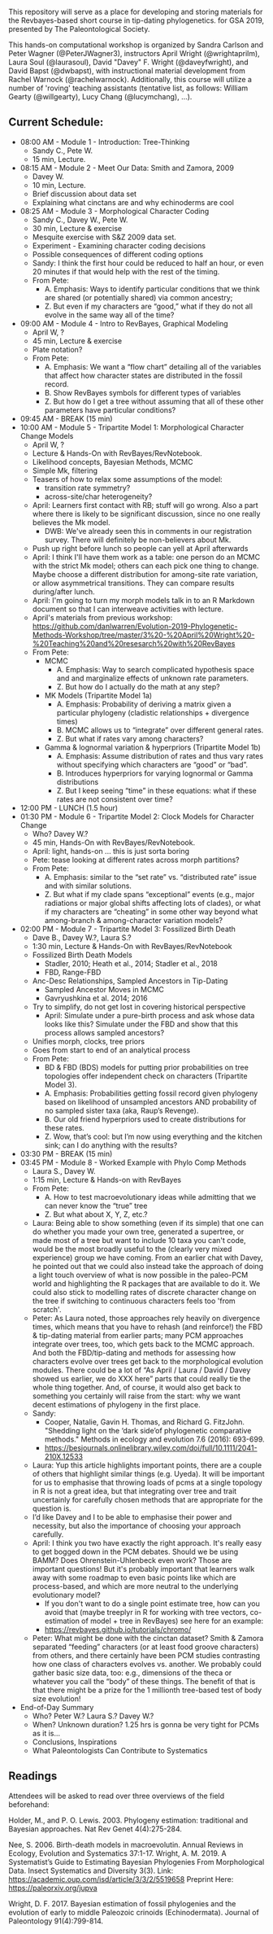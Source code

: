This repository will serve as a place for developing and storing materials for the Revbayes-based short course in tip-dating phylogenetics. for GSA 2019, presented by The Paleontological Society.

This hands-on computational workshop is organized by Sandra Carlson and Peter Wagner (@PeterJWagner3), instructors April Wright (@wrightaprilm), Laura Soul (@laurasoul), David "Davey" F. Wright (@daveyfwright), and David Bapst (@dwbapst), with instructional material development from Rachel Warnock (@rachelwarnock). Additionally, this course will utilize a number of 'roving' teaching assistants (tentative list, as follows: William Gearty (@willgearty), Lucy Chang (@lucymchang), ...).

## Current Schedule:

- 08:00 AM - Module 1 - Introduction: Tree-Thinking
	- Sandy C., Pete W.
	- 15 min, Lecture.	
- 08:15 AM - Module 2 - Meet Our Data: Smith and Zamora, 2009
	- Davey W.
	- 10 min, Lecture.
	- Brief discussion about data set
	- Explaining what cinctans are and why echinoderms are cool
- 08:25 AM - Module 3 - Morphological Character Coding
	- Sandy C., Davey W., Pete W.
	- 30 min, Lecture & exercise
	- Mesquite exercise with S&Z 2009 data set.
	- Experiment - Examining character coding decisions
	- Possible consequences of different coding options
	- Sandy: I think the first hour could be reduced to half an hour, or even 20 minutes if that would help with the rest of the timing.	
	- From Pete:
		- A. Emphasis: Ways to identify particular conditions that we think are shared (or potentially shared) via common ancestry;
		- Z. But even if my characters are “good,” what if they do not all evolve in the same way all of the time?
- 09:00 AM - Module 4 - Intro to RevBayes, Graphical Modeling
	- April W, ?
	- 45 min, Lecture & exercise
	- Plate notation?
	- From Pete:
		- A. Emphasis: We want a “flow chart” detailing all of the variables that affect how character states are distributed in the fossil record.
		- B. Show RevBayes symbols for different types of variables
		- Z. But how do I get a tree without assuming that all of these other parameters have particular conditions?
- 09:45 AM - BREAK (15 min)	
- 10:00 AM - Module 5 - Tripartite Model 1: Morphological Character Change Models 
	- April W, ?
	- Lecture & Hands-On with RevBayes/RevNotebook.	
	- Likelihood concepts, Bayesian Methods, MCMC
	- Simple Mk, filtering
	- Teasers of how to relax some assumptions of the model:
		- transition rate symmetry?
		- across-site/char heterogeneity?
	- April: Learners first contact with RB; stuff will go wrong. Also a part where there is likely to be significant discussion, since no one really believes the Mk model. 
		- DWB: We've already seen this in comments in our registration survey. There will definitely be non-believers about Mk.
	- Push up right before lunch so people can yell at April afterwards
	- April: I think I'll have them work as a table: one person do an MCMC with the strict Mk model; others can each pick one thing to change. Maybe choose a different distribution for among-site rate variation, or allow asymmetrical transitions. They can compare results during/after lunch.
	- April: I'm going to turn my morph models talk in to an R Markdown document so that I can interweave activities with lecture.
	- April's materials from previous workshop: 		https://github.com/danlwarren/Evolution-2019-Phylogenetic-Methods-Workshop/tree/master/3%20-%20April%20Wright%20-%20Teaching%20and%20resesarch%20with%20RevBayes
	- From Pete:
		- MCMC
			- A. Emphasis: Way to search complicated hypothesis space and and marginalize effects of unknown rate parameters.
			- Z. But how do I actually do the math at any step?
		- MK Models (Tripartite Model 1a)
			- A. Emphasis: Probability of deriving a matrix given a particular phylogeny (cladistic relationships + divergence times)
			- B.  MCMC allows us to “integrate” over different general rates.
			- Z. But what if rates vary among characters?
		- Gamma & lognormal variation & hyperpriors (Tripartite Model 1b)
			- A. Emphasis: Assume distribution of rates and thus vary rates without specifying which characters are “good” or “bad”.
			- B. Introduces  hyperpriors for varying lognormal or Gamma distributions 
			- Z. But I keep seeing “time” in these equations: what if these rates are not consistent over time?	
- 12:00 PM - LUNCH (1.5 hour)
- 01:30 PM - Module 6 - Tripartite Model 2: Clock Models for Character Change
	- Who? Davey W.?
	- 45 min, Hands-On with RevBayes/RevNotebook.
	- April: light, hands-on ... this is just sorta boring
	- Pete: tease looking at different rates across morph partitions?
	- From Pete:
		- A. Emphasis: similar to the “set rate” vs. “distributed rate” issue and with similar solutions.
		- Z. But what if my clade spans “exceptional” events (e.g., major radiations or major global shifts affecting lots of clades), or what if my characters are “cheating” in some other way beyond what among-branch & among-character variation models?	
- 02:00 PM - Module 7 - Tripartite Model 3: Fossilized Birth Death
	- Dave B., Davey W.?, Laura S.?
	- 1:30 min, Lecture & Hands-On with RevBayes/RevNotebook
	- Fossilized Birth Death Models 
		- Stadler, 2010; Heath et al., 2014; Stadler et al., 2018
		- FBD, Range-FBD
	- Anc-Desc Relationships, Sampled Ancestors in Tip-Dating
		- Sampled Ancestor Moves in MCMC
		- Gavryushkina et al. 2014; 2016
	- Try to simplify, do not get lost in covering historical perspective
		- April: Simulate under a pure-birth process and ask whose data looks like this? Simulate under the FBD and show that this process allows sampled ancestors? 	
	- Unifies morph, clocks, tree priors
	- Goes from start to end of an analytical process
	- From Pete:
		- BD & FBD (BDS) models for putting prior probabilities on tree topologies offer independent check on characters (Tripartite Model 3).
		- A. Emphasis: Probabilities getting fossil record given phylogeny based on likelihood of unsampled ancestors AND probability of no sampled sister taxa (aka, Raup’s Revenge).
		- B. Our old friend hyperpriors used to create distributions for these rates.
		- Z. Wow, that’s cool: but I’m now using everything and the kitchen sink; can I do anything with the results?	
- 03:30 PM - BREAK (15 min)	
- 03:45 PM - Module 8 - Worked Example with Phylo Comp Methods
	- Laura S., Davey W.
	- 1:15 min, Lecture & Hands-on with RevBayes
	- From Pete:
		- A. How to test macroevolutionary ideas while admitting that we can never know the “true” tree
		- Z. But what about X, Y, Z, etc.?
	- Laura: Being able to show something (even if its simple) that one can do whether you made your own tree, generated a supertree, or made most of a tree but want to include 10 taxa you can't code, would be the most broadly useful to the (clearly very mixed experience) group we have coming. From an earlier chat with Davey, he pointed out that we could also instead take the approach of doing a light touch overview of what is now possible in the paleo-PCM world and highlighting the R packages that are available to do it. We could also stick to modelling rates of discrete character change on the tree if switching to continuous characters feels too 'from scratch'.
	- Peter: As Laura noted, those approaches rely heavily on divergence times, which means that you have to rehash (and reinforce!) the FBD & tip-dating material from earlier parts; many PCM approaches integrate over trees, too, which gets back to the MCMC approach.  And both the FBD/tip-dating and methods for assessing how characters evolve over trees get back to the morphological evolution modules.  There could be a lot of “As April / Laura / David / Davey showed us earlier, we do XXX here” parts that could really tie the whole thing together.  And, of course, it would also get back to something you certainly will raise from the start: why we want decent estimations of phylogeny in the first place.
	- Sandy: 
		- Cooper, Natalie, Gavin H. Thomas, and Richard G. FitzJohn. "Shedding light on the ‘dark side’of phylogenetic comparative methods." Methods in ecology and evolution 7.6 (2016): 693-699.
		- https://besjournals.onlinelibrary.wiley.com/doi/full/10.1111/2041-210X.12533
	- Laura: Yup this article highlights important points, there are a couple of others that highlight similar things (e.g. Uyeda). It will be important for us to emphasise that throwing loads of pcms at a single topology in R is not a great idea, but that integrating over tree and trait uncertainly for carefully chosen methods that are appropriate for the question is. 
	- I’d like Davey and I to be able to emphasise their power and necessity, but also the importance of choosing your approach carefully. 
	- April: I think you two have exactly the right approach. It's really easy to get bogged down in the PCM debates. Should we be using BAMM? Does Ohrenstein-Uhlenbeck even work? Those are important questions! But it's probably important that learners walk away with some roadmap to even basic points like which are process-based, and which are more neutral to the underlying evolutionary model? 
		- If you don't want to do a single point estimate tree, how can you avoid that (maybe treeplyr in R for working with tree vectors, co-estimation of  model + tree in RevBayes) see here for an example: 
		- https://revbayes.github.io/tutorials/chromo/ 
	- Peter: What might be done with the cinctan dataset?  Smith & Zamora separated “feeding” characters (or at least food groove characters) from others, and there certainly have been PCM studies contrasting how one class of characters evolves vs. another.  We probably could gather basic size data, too: e.g., dimensions of the theca or whatever you call the “body” of these things.  The benefit of that is that there might be a prize for the 1 millionth tree-based test of body size evolution!  
- End-of-Day Summary 
	- Who? Peter W.? Laura S.? Davey W.?
	- When? Unknown duration? 1.25 hrs is gonna be very tight for PCMs as it is...
	- Conclusions, Inspirations
	- What Paleontologists Can Contribute to Systematics
	
## Readings

Attendees will be asked to read over three overviews of the field beforehand:

Holder, M., and P. O. Lewis. 2003. Phylogeny estimation: traditional and Bayesian approaches. Nat Rev Genet 4(4):275-284.

Nee, S. 2006. Birth-death models in macroevolutin. Annual Reviews in Ecology, Evolution and Systematics 37:1-17.
Wright, A. M. 2019. A Systematist’s Guide to Estimating Bayesian Phylogenies From Morphological Data. Insect Systematics and Diversity 3(3).
	Link: https://academic.oup.com/isd/article/3/3/2/5519658
	Preprint Here: https://paleorxiv.org/jupva

Wright, D. F. 2017. Bayesian estimation of fossil phylogenies and the evolution of early to middle Paleozoic crinoids (Echinodermata). Journal of Paleontology 91(4):799-814.


